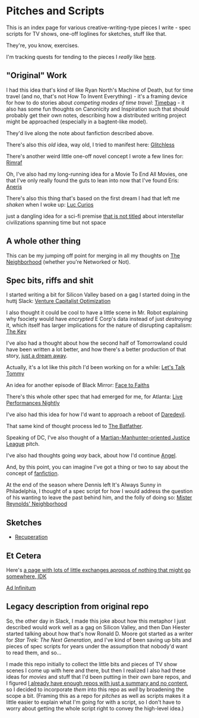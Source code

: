 # Pitches and Scripts

This is an index page for various creative-writing-type pieces I write - spec scripts for TV shows, one-off loglines for sketches, stuff like that.

They're, you know, exercises.

I'm tracking quests for tending to the pieces I *really* like [here][psq].

[psq]: 597b016b-61df-44e0-9bbb-b570f965dacc.md

## "Original" Work

I had this idea that's kind of like Ryan North's Machine of Death, but for time travel (and no, that's not How To Invent Everything) - it's a framing device for how to do stories about *competing modes of time travel*: [Timebag][] - it also has some fun thoughts on Canonicity and Inspiration such that should probably get their own notes, describing how a distributed writing project might be approached (especially in a bagtent-like model).

They'd live along the note about fanfiction described above.

There's also this *old* idea, way old, I tried to manifest here: [Glitchless][]

There's another weird little one-off novel concept I wrote a few lines for: [Rimraf][]

Oh, I've also had my long-running idea for a Movie To End All Movies, one that I've only really found the guts to lean into now that I've found Eris: [Aneris][]

There's also this thing that's based on the first dream I had that left me *shaken* when I woke up: [Luc Curios][]

just a dangling idea for a sci-fi premise [that is not titled][Drake] about interstellar civilizations spanning time but not space

[Drake]: ad5ecb33-f5b3-485e-922a-6471a569b937.md

## A whole other thing

This can be my jumping off point for merging in all my thoughts on [The Neighborhood][] (whether you're Networked or Not).

## Spec bits, riffs and shit

I started writing a bit for Silicon Valley based on a gag I started doing in the huttj Slack: [Venture Capitalist Optimization][]

I also thought it could be cool to have a little scene in Mr. Robot explaining why fsociety would have *encrypted* E Corp's data instead of just *destroying* it, which itself has larger implications for the nature of disrupting capitalism: [The Key][]

I've also had a thought about how the second half of Tomorrowland could have been written a lot better, and how there's a better production of that story, [just a dream away][].

Actually, it's a lot like this pitch I'd been working on for a while: [Let's Talk Tommy][]

An idea for another episode of Black Mirror: [Face to Faiths][]

There's this whole other spec that had emerged for me, for Atlanta: [Live Performances Nightly][]

I've also had this idea for how I'd want to approach a reboot of [Daredevil][].

That same kind of thought process led to [The Batfather][].

Speaking of DC, I've also thought of a [Martian-Manhunter-oriented Justice League][MM] pitch.

I've also had thoughts going *way* back, about how I'd continue [Angel][].

And, by this point, you can imagine I've got a thing or two to say about the concept of [fanfiction][].

At the end of the season where Dennis left It's Always Sunny in Philadelphia, I thought of a spec script for how I would address the question of his wanting to leave the past behind him, and the folly of doing so: [Mister Reynolds' Neighborhood][DENNIS]

## Sketches

- [Recuperation][]

## Et Cetera

Here's [a page with lots of little exchanges apropos of nothing that might go somewhere, IDK][FFDI]

[Ad Infinitum][]

[Luc Curios]: 9af6adc9-f53e-42a1-9e72-b5dcc9353891.md
[Let's Talk Tommy]: 79bc9e10-20c9-4399-8710-6aecea123ef2.md
[Face to Faiths]: a0976547-6125-4325-9df2-d2414ac033bd.md
[Live Performances Nightly]: c283d42c-af1b-4f8c-8cfc-d88eb4e809e5.md
[Daredevil]: 1e507445-564d-4766-8028-72c34f1da075.md
[The Batfather]: 52338376-2a3d-427a-9dc2-7f4f35ba013b.md
[MM]: 30fcf2ad-4b00-40ee-9ea0-19207b07a063.md
[Angel]: d3e708f2-8f7e-42c0-8da0-3d73c3776e05.md
[fanfiction]: bd72f20b-397c-4908-9112-1a86e073c492.md
[Timebag]: f3100c35-825d-404c-83e2-6c29352d386e.md
[The Neighborhood]: 371b257e-83b5-4972-9f9e-79e09a785c27.md
[Ad Infinitum]: cb2f6440-d840-46ac-9356-4ac9bc46ab1b.md
[Glitchless]: 0b6986e0-bcb8-4a8d-95d4-f7f97e3d56fd.md
[Venture Capitalist Optimization]: 268d627c-9d31-4f83-9a46-cee4b859e2c7.md
[DENNIS]: 412ca4e1-f349-4af1-87b2-eb7eea820295.md
[The Key]: 952f9c8d-fccb-4768-a861-a07bbdf6cc94.md
[just a dream away]: 984a0787-bd4f-4b17-9ae1-0c701fb55d29.md
[Rimraf]: de7a26b8-e3a8-4316-9044-224b4c840b40.md
[Aneris]: 5760dde5-514b-40d5-88c2-0dbedfc65041.md
[Recuperation]: d3ddbeca-8998-4367-939a-a71f12067ef2.md
[FFDI]: 46859426-4cd3-42b5-8b16-63d65fba20b8.md

## Legacy description from original repo

So, the other day in Slack, I made this joke about how this metaphor I just described would work well as a gag on Silicon Valley, and then Dan Hiester started talking about how that's how Ronald D. Moore got started as a writer for *Star Trek: The Next Generation*, and I've kind of been saving up bits and pieces of spec scripts for years under the assumption that nobody'd want to read them, and so...

I made this repo initially to collect the little bits and pieces of TV show scenes I come up with here and there, but then I realized I also had these ideas for *movies* and stuff that I'd been putting in their *own* bare repos, and I figured [I already have enough repos with just a summary and no content](https://github.com/stuartpb/collected-writings), so I decided to incorporate *them* into this repo as *well* by broadening the scope a bit. (Framing this as a repo for *pitches* as well as scripts makes it a little easier to explain what I'm going for with a script, so I don't have to worry about getting the whole script right to convey the high-level idea.)
